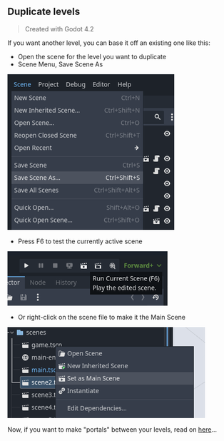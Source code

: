 ## Duplicate levels

> Created with Godot 4.2

If you want another level, you can base it off an existing one like this:

* Open the scene for the level you want to duplicate
* Scene Menu, Save Scene As

![Save Scene As](assets/save_scene_as.png)

* Press F6 to test the currently active scene

![Run Current Scene](assets/run_current_scene.png)

* Or right-click on the scene file to make it the Main Scene

![Set as Main Scene](assets/set_as_main_scene.png)

Now, if you want to make "portals" between your levels, read on [here](flag_portals.md)...
